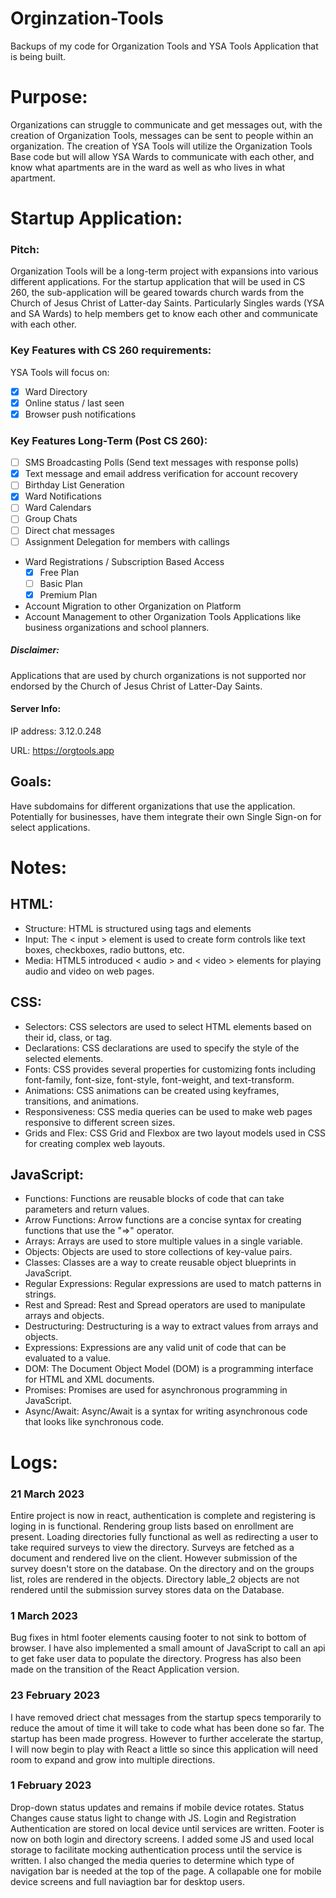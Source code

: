 # Orginzation-Tools
Backups of my code for Organization Tools and YSA Tools Application that is being built.
# Purpose:
Organizations can struggle to communicate and get messages out, with the creation of Organization Tools, messages can be sent to people within an organization.
The creation of YSA Tools will utilize the Organization Tools Base code but will allow YSA Wards to communicate with each other, and know what apartments are in the ward as well as who lives in what apartment.

# Startup Application:
### Pitch:
Organization Tools will be a long-term project with expansions into various different applications.
For the startup application that will be used in CS 260, the sub-application will be geared towards church wards from the Church of Jesus Christ of Latter-day Saints. Particularly Singles wards (YSA and SA Wards) to help members get to know each other and communicate with each other.

### Key Features with CS 260 requirements:
YSA Tools will focus on:
- [X] Ward Directory
- [X] Online status / last seen
- [X] Browser push notifications 

### Key Features Long-Term (Post CS 260):
- [ ] SMS Broadcasting Polls (Send text messages with response polls)
- [X] Text message and email address verification for account recovery
- [ ] Birthday List Generation
- [X] Ward Notifications
- [ ] Ward Calendars
- [ ] Group Chats
- [ ] Direct chat messages
- [ ] Assignment Delegation for members with callings

* Ward Registrations / Subscription Based Access
  - [X] Free Plan
  - [ ] Basic Plan
  - [X] Premium Plan
* Account Migration to other Organization on Platform
* Account Management to other Organization Tools Applications like business organizations and school planners.

##### Disclaimer:
Applications that are used by church organizations is not supported nor endorsed by the Church of Jesus Christ of Latter-Day Saints.


#### Server Info:
IP address: 3.12.0.248

URL: https://orgtools.app

## Goals:
Have subdomains for different organizations that use the application. Potentially for businesses, have them integrate their own Single Sign-on for select applications.


# Notes:
## HTML:

* Structure: HTML is structured using tags and elements
* Input: The < input > element is used to create form controls like text boxes, checkboxes, radio buttons, etc.
* Media: HTML5 introduced < audio > and < video > elements for playing audio and video on web pages.
## CSS:

* Selectors: CSS selectors are used to select HTML elements based on their id, class, or tag.
* Declarations: CSS declarations are used to specify the style of the selected elements.
* Fonts: CSS provides several properties for customizing fonts including font-family, font-size, font-style, font-weight, and text-transform.
* Animations: CSS animations can be created using keyframes, transitions, and animations.
* Responsiveness: CSS media queries can be used to make web pages responsive to different screen sizes.
* Grids and Flex: CSS Grid and Flexbox are two layout models used in CSS for creating complex web layouts.
## JavaScript:

* Functions: Functions are reusable blocks of code that can take parameters and return values.
* Arrow Functions: Arrow functions are a concise syntax for creating functions that use the "=>" operator.
* Arrays: Arrays are used to store multiple values in a single variable.
* Objects: Objects are used to store collections of key-value pairs.
* Classes: Classes are a way to create reusable object blueprints in JavaScript.
* Regular Expressions: Regular expressions are used to match patterns in strings.
* Rest and Spread: Rest and Spread operators are used to manipulate arrays and objects.
* Destructuring: Destructuring is a way to extract values from arrays and objects.
* Expressions: Expressions are any valid unit of code that can be evaluated to a value.
* DOM: The Document Object Model (DOM) is a programming interface for HTML and XML documents.
* Promises: Promises are used for asynchronous programming in JavaScript.
* Async/Await: Async/Await is a syntax for writing asynchronous code that looks like synchronous code.



# Logs:
### 21 March 2023
Entire project is now in react, authentication is complete and registering is loging in is functional. Rendering group lists based on enrollment are present. Loading directories fully functional as well as redirecting a user to take required surveys to view the directory. Surveys are fetched as a document and rendered live on the client. However submission of the survey doesn't store on the database. On the directory and on the groups list, roles are rendered in the objects. Directory lable_2 objects are not rendered until the submission survey stores data on the Database.
### 1 March 2023
Bug fixes in html footer elements causing footer to not sink to bottom of browser. I have also implemented a small amount of JavaScript to call an api to get fake user data to populate the directory. Progress has also been made on the transition of the React Application version.

### 23 February 2023
I have removed driect chat messages from the startup specs temporarily to reduce the amout of time it will take to code what has been done so far.
The startup has been made progress. However to further accelerate the startup, I will now begin to play with React a little so since this application will need room to expand and grow into multiple directions.

### 1 February 2023
Drop-down status updates and remains if mobile device rotates.
Status Changes cause status light to change with JS.
Login and Registration Authentication are stored on local device until services are written.
Footer is now on both login and directory screens.
I added some JS and used local storage to facilitate mocking authentication process until the service is written. I also changed the media queries to determine which type of navigation bar is needed at the top of the page. A collapable one for mobile device screens and full naviagtion bar for desktop users.
